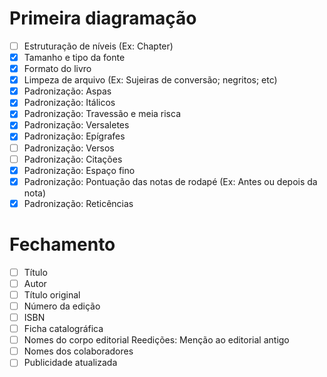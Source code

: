 # Primeira diagramação
- [ ] Estruturação de níveis (Ex: Chapter)
- [X] Tamanho e tipo da fonte
- [X] Formato do livro
- [X] Limpeza de arquivo (Ex: Sujeiras de conversão; negritos; etc)
- [X] Padronização: Aspas
- [X] Padronização: Itálicos
- [X] Padronização: Travessão e meia risca
- [X] Padronização: Versaletes
- [X] Padronização: Epígrafes
- [ ] Padronização: Versos
- [ ] Padronização: Citações
- [X] Padronização: Espaço fino
- [X] Padronização: Pontuação das notas de rodapé (Ex: Antes ou depois da nota)
- [X] Padronização: Reticências

# Fechamento
- [ ] Título
- [ ] Autor
- [ ] Título original
- [ ] Número da edição
- [ ] ISBN
- [ ] Ficha catalográfica
- [ ] Nomes do corpo editorial Reedições: Menção ao editorial antigo
- [ ] Nomes dos colaboradores
- [ ] Publicidade atualizada
